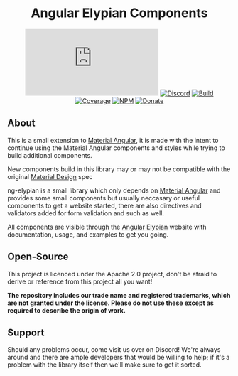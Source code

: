 <div align="center">

# Angular Elypian Components
[![Matrix]][matrix-community] [![Discord]][discord-guild] [![Build]][gitlab] [![Coverage]][gitlab] [![NPM]][npm-page] [![Donate]][elypia-donate]
</div>

## About
This is a small extension to [Material Angular], it is made with the intent to continue using
the Material Angular components and styles while trying to build additional components.  

New components build in this library may or may not be compatible with the original [Material Design] spec

ng-elypian is a small library which only depends on [Material Angular] and provides some
small components but usually neccasary or useful components to get a website started, there are also
directives and validators added for form validation and such as well.  

All components are visible through the [Angular Elypian] website with documentation,
usage, and examples to get you going.

## Open-Source
This project is licenced under the Apache 2.0 project, don't be afraid to derive or reference
from this project all you want!

**The repository includes our trade name and registered trademarks, 
which are not granted under the license. Please do not use these 
except as required to describe the origin of work.**

## Support
Should any problems occur, come visit us over on Discord! We're always around and
there are ample developers that would be willing to help; if it's a problem with the library
itself then we'll make sure to get it sorted.

[matrix-community]: https://matrix.to/#/+elypia:matrix.org "Matrix Invite"
[discord-guild]: https://discord.com/invite/hprGMaM "Discord Invite"
[gitlab]: https://gitlab.com/Elypia/ng-elypian/commits/master "Repository on GitLab"
[npm-page]: https://www.npmjs.com/package/@elypia/ng-elypian "Package on NPM"
[elypia-donate]: https://elypia.org/donate "Donate to Elypia"
[Material Angular]: https://github.com/angular/components "Material Angular on GitHub"
[Material Design]: https://material.io/design/ "Material Designs"
[Angular Elypian]: https://ng.elypia.org/ "ng-elypian"

[Matrix]: https://img.shields.io/matrix/elypia:matrix.org?logo=matrix "Matrix Shield"
[Discord]: https://discord.com/api/guilds/184657525990359041/widget.png "Discord Shield"
[Build]: https://gitlab.com/Elypia/ng-elypian/badges/master/pipeline.svg "GitLab Build Shield"
[Coverage]: https://gitlab.com/Elypia/ng-elypian/badges/master/coverage.svg "GitLab Coverage Shield"
[NPM]: https://img.shields.io/npm/dt/@elypia/ng-elypian.svg "NPM Downloads"
[Donate]: https://img.shields.io/badge/elypia-donate-blueviolet "Donate Shield"
